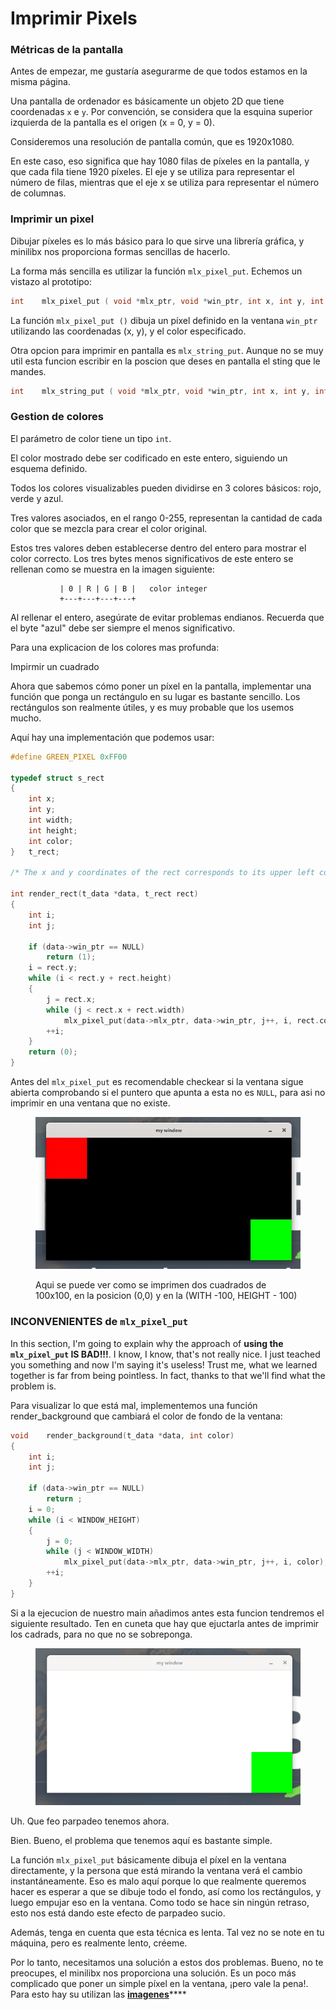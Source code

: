 # Imprimir Pixels

### Métricas de la pantalla

Antes de empezar, me gustaría asegurarme de que todos estamos en la misma página.

Una pantalla de ordenador es básicamente un objeto 2D que tiene coordenadas `x` e `y`. Por convención, se considera que la esquina superior izquierda de la pantalla es el origen (x = 0, y = 0).

Consideremos una resolución de pantalla común, que es 1920x1080.

En este caso, eso significa que hay 1080 filas de píxeles en la pantalla, y que cada fila tiene 1920 píxeles. El eje y se utiliza para representar el número de filas, mientras que el eje x se utiliza para representar el número de columnas.

### Imprimir un pixel

Dibujar píxeles es lo más básico para lo que sirve una librería gráfica, y minilibx nos proporciona formas sencillas de hacerlo.

La forma más sencilla es utilizar la función `mlx_pixel_put`. Echemos un vistazo al prototipo:

```c
int    mlx_pixel_put ( void *mlx_ptr, void *win_ptr, int x, int y, int color );
```

La función `mlx_pixel_put ()` dibuja un píxel definido en la ventana `win_ptr` utilizando las coordenadas (x, y), y el color especificado.

Otra opcion para imprimir en pantalla es `mlx_string_put`. Aunque no se muy util esta funcion escribir en la poscion que deses en pantalla el sting que le mandes.

```c
int    mlx_string_put ( void *mlx_ptr, void *win_ptr, int x, int y, int color, char *string );
```

### Gestion de colores

El parámetro de color tiene un tipo `int`.

El color mostrado debe ser codificado en este entero, siguiendo un esquema definido.

Todos los colores visualizables pueden dividirse en 3 colores básicos: rojo, verde y azul.

Tres valores asociados, en el rango 0-255, representan la cantidad de cada color que se mezcla para crear el color original.

Estos tres valores deben establecerse dentro del entero para mostrar el color correcto. Los tres bytes menos significativos de este entero se rellenan como se muestra en la imagen siguiente:

```
           | 0 | R | G | B |   color integer
           +---+---+---+---+
```

Al rellenar el entero, asegúrate de evitar problemas endianos. Recuerda que el byte "azul" debe ser siempre el menos significativo.

Para una explicacion de los colores mas profunda:&#x20;

Impirmir un cuadrado

Ahora que sabemos cómo poner un píxel en la pantalla, implementar una función que ponga un rectángulo en su lugar es bastante sencillo. Los rectángulos son realmente útiles, y es muy probable que los usemos mucho.

Aquí hay una implementación que podemos usar:

```c
#define GREEN_PIXEL 0xFF00

typedef struct s_rect
{
	int	x;
	int	y;
	int width;
	int height;
	int color;
}	t_rect;

/* The x and y coordinates of the rect corresponds to its upper left corner. */

int render_rect(t_data *data, t_rect rect)
{
	int	i;
	int j;

	if (data->win_ptr == NULL)
		return (1);
	i = rect.y;
	while (i < rect.y + rect.height)
	{
		j = rect.x;
		while (j < rect.x + rect.width)
			mlx_pixel_put(data->mlx_ptr, data->win_ptr, j++, i, rect.color);
		++i;
	}
	return (0);
}
```

Antes del `mlx_pixel_put` es recomendable checkear si la ventana sigue abierta comprobando si el puntero que apunta a esta no es `NULL`, para asi no imprimir en una ventana que no existe.

<figure><img src="../../.gitbook/assets/image.png" alt=""><figcaption><p>Aqui se puede ver como se imprimen dos cuadrados de 100x100, en la posicion (0,0) y en la (WITH -100, HEIGHT - 100)</p></figcaption></figure>

### INCONVENIENTES de `mlx_pixel_put`&#x20;

In this section, I'm going to explain why the approach of **using the `mlx_pixel_put` IS BAD!!!**. I know, I know, that's not really nice. I just teached you something and now I'm saying it's useless! Trust me, what we learned together is far from being pointless. In fact, thanks to that we'll find what the problem is.

Para visualizar lo que está mal, implementemos una función render\_background que cambiará el color de fondo de la ventana:

```c
void	render_background(t_data *data, int color)
{
	int	i;
	int	j;

	if (data->win_ptr == NULL)
		return ;
	i = 0;
	while (i < WINDOW_HEIGHT)
	{
		j = 0;
		while (j < WINDOW_WIDTH)
			mlx_pixel_put(data->mlx_ptr, data->win_ptr, j++, i, color);
		++i;
	}
}
```

Si a la ejecucion de nuestro main añadimos antes esta funcion tendremos el siguiente resultado. Ten en cuneta que hay que ejuctarla antes de imprimir los cadrads, para no que no se sobreponga.

<figure><img src="../../.gitbook/assets/img.gif" alt=""><figcaption></figcaption></figure>

Uh. Que feo parpadeo tenemos ahora.

Bien. Bueno, el problema que tenemos aquí es bastante simple.

La función `mlx_pixel_put` básicamente dibuja el píxel en la ventana directamente, y la persona que está mirando la ventana verá el cambio instantáneamente. Eso es malo aquí porque lo que realmente queremos hacer es esperar a que se dibuje todo el fondo, así como los rectángulos, y luego empujar eso en la ventana. Como todo se hace sin ningún retraso, esto nos está dando este efecto de parpadeo sucio.

Además, tenga en cuenta que esta técnica es lenta. Tal vez no se note en tu máquina, pero es realmente lento, créeme.

Por lo tanto, necesitamos una solución a estos dos problemas. Bueno, no te preocupes, el minilibx nos proporciona una solución. Es un poco más complicado que poner un simple píxel en la ventana, ¡pero vale la pena!. Para esto hay su utilizan las [**imagenes**](imagenes.md)****
